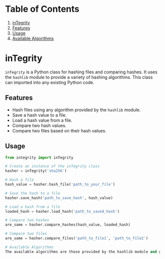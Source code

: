 # Table of Contents
1. [inTegrity](#integrity)
2. [Features](#features)
3. [Usage](#usage)
4. [Available Algorithms](#available-algorithms)

# inTegrity

`inTegrity` is a Python class for hashing files and comparing hashes. It uses the `hashlib` module to provide a variety of hashing algorithms.
This class can imported into any existing Python code.

## Features

- Hash files using any algorithm provided by the `hashlib` module.
- Save a hash value to a file.
- Load a hash value from a file.
- Compare two hash values.
- Compare two files based on their hash values.

## Usage

```python
from integrity import inTegrity

# Create an instance of the inTegrity class
hasher = inTegrity('sha256')

# Hash a file
hash_value = hasher.hash_file('path_to_your_file')

# Save the hash to a file
hasher.save_hash('path_to_save_hash', hash_value)

# Load a hash from a file
loaded_hash = hasher.load_hash('path_to_saved_hash')

# Compare two hashes
are_same = hasher.compare_hashes(hash_value, loaded_hash)

# Compare two files
are_same = hasher.compare_files('path_to_file1', 'path_to_file2')

# Available Algorithms
The available algorithms are those provided by the hashlib module and guaranteed to be available on all platforms. The default algorithm is 'sha256'.